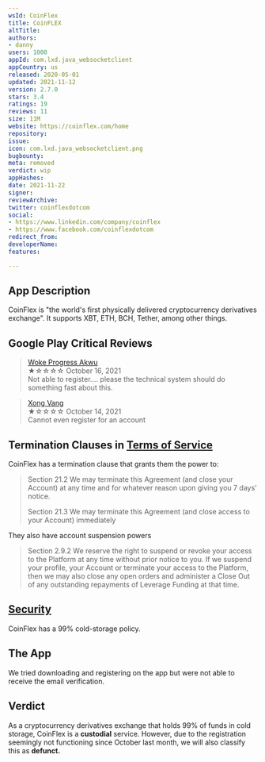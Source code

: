 ```yaml
---
wsId: CoinFlex
title: CoinFLEX
altTitle: 
authors:
- danny
users: 1000
appId: com.lxd.java_websocketclient
appCountry: us
released: 2020-05-01
updated: 2021-11-12
version: 2.7.0
stars: 3.4
ratings: 19
reviews: 11
size: 11M
website: https://coinflex.com/home
repository: 
issue: 
icon: com.lxd.java_websocketclient.png
bugbounty: 
meta: removed
verdict: wip
appHashes: 
date: 2021-11-22
signer: 
reviewArchive: 
twitter: coinflexdotcom
social:
- https://www.linkedin.com/company/coinflex
- https://www.facebook.com/coinflexdotcom
redirect_from: 
developerName: 
features: 

---
```


## App Description

CoinFlex is "the world's first physically delivered cryptocurrency derivatives exchange". It supports XBT, ETH, BCH, Tether, among other things.

## Google Play Critical Reviews

> [Woke Progress Akwu](https://play.google.com/store/apps/details?id=com.lxd.java_websocketclient&reviewId=gp%3AAOqpTOHdozELRI3Cq4P9RgTpaD_8tKBPrXBJbSnAjpRl9M-6wUusyw2fvfFW8qm1yp6Jk6gB97P1ic9FP7clc3E)<br>
  ★☆☆☆☆ October 16, 2021 <br>
       Not able to register.... please the technical system should do something fast about this.

> [Xong Vang](https://play.google.com/store/apps/details?id=com.lxd.java_websocketclient&reviewId=gp%3AAOqpTOEqe1BkWRs1xUdp-W7cXW_4dqWJszhVVfgJctflGgS1BPyH3hXj1RMUayBQMCFLIaz1WMlzGM6hjBUKF5o)<br>
  ★☆☆☆☆ October 14, 2021 <br>
       Cannot even register for an account

## Termination Clauses in [Terms of Service](https://coinflex.com/terms-of-service/)

CoinFlex has a termination clause that grants them the power to:

> Section 21.2 We may terminate this Agreement (and close your Account) at any time and for whatever reason upon giving you 7 days’ notice.
>
> Section 21.3 We may terminate this Agreement (and close access to your Account) immediately

They also have account suspension powers

> Section 2.9.2 We reserve the right to suspend or revoke your access to the Platform at any time without prior notice to you. If we suspend your profile, your Account or terminate your access to the Platform, then we may also close any open orders and administer a Close Out of any outstanding repayments of Leverage Funding at that time.

## [Security](https://coinflex.com/security/)

CoinFlex has a 99% cold-storage policy.

## The App

We tried downloading and registering on the app but were not able to receive the email verification.

## Verdict

As a cryptocurrency derivatives exchange that holds 99% of funds in cold storage, CoinFlex is a **custodial** service. However, due to the registration seemingly not functioning since October last month, we will also classify this as **defunct.**

